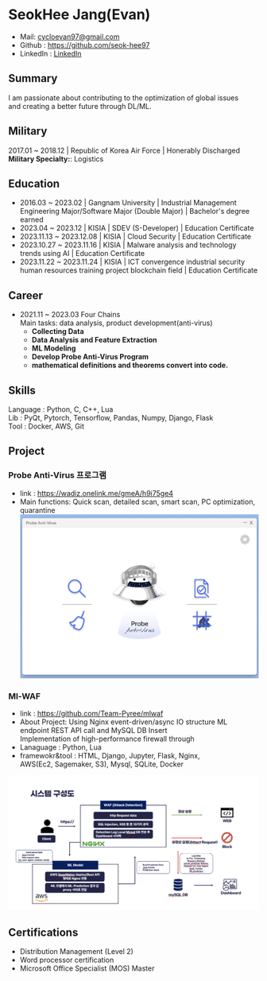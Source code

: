 # SeokHee Jang(Evan)

- Mail: <cycloevan97@gmail.com>
- Github : <https://github.com/seok-hee97>
- LinkedIn : [LinkedIn](https://www.linkedin.com/in/seokhee-jang-73142426a/)


## Summary
I am passionate about contributing to the optimization of global issues     
and creating a better future through DL/ML.      


## Military
2017.01 ~ 2018.12 | Republic of Korea Air Force | Honerably Discharged
**Military Specialty:**: Logistics


## Education

- 2016.03 ~ 2023.02 | Gangnam University | Industrial Management Engineering Major/Software Major (Double Major) | Bachelor's degree earned
- 2023.04 ~ 2023.12 | KISIA | SDEV (S-Developer) | Education Certificate
- 2023.11.13 ~ 2023.12.08 | KISIA | Cloud Security | Education Certificate
- 2023.10.27 ~ 2023.11.16 | KISIA | Malware analysis and technology trends using AI | Education Certificate
- 2023.11.22 ~ 2023.11.24 | KISIA | ICT convergence industrial security human resources training project blockchain field | Education Certificate


## Career

- 2021.11 ~ 2023.03 Four Chains     
  Main tasks: data analysis, product development(anti-virus)       
  - **Collecting Data**
  - **Data Analysis and Feature Extraction**
  - **ML Modeling**
  - **Develop Probe Anti-Virus Program**
  - **mathematical definitions and theorems convert into code.**


## Skills
Language : Python, C, C++, Lua     
Lib : PyQt, Pytorch, Tensorflow, Pandas, Numpy, Django, Flask     
Tool : Docker, AWS, Git         

## Project 


### Probe Anti-Virus 프로그램

- link : https://wadiz.onelink.me/gmeA/h9i75ge4      
- Main functions: Quick scan, detailed scan, smart scan, PC optimization, quarantine         
![main](img/probe/probe_main.png)


###  Ml-WAF   
- link : https://github.com/Team-Pyree/mlwaf    
- About Project: Using Nginx event-driven/async IO structure ML   
  endpoint REST API call and MySQL DB Insert     
  Implementation of high-performance firewall through     
- Lanaguage : Python, Lua     
- framewokr&tool : HTML, Django, Jupyter, Flask, Nginx,       
  AWS(Ec2, Sagemaker, S3), Mysql, SQLite, Docker     

![system-config](img/mlwaf/system-config.png)


## Certifications
 - Distribution Management (Level 2)
 - Word processor certification
 - Microsoft Office Specialist (MOS) Master
